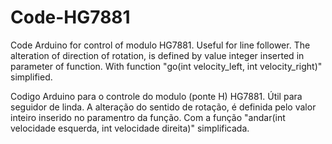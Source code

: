 # Code-HG7881
Code Arduino for control of modulo HG7881.
Useful for line follower. 
The alteration of direction of rotation, is defined by value integer inserted in parameter of function.
With function "go(int velocity_left, int velocity_right)" simplified.

Codigo Arduino para o controle do modulo (ponte H) HG7881. 
Útil para seguidor de linda. 
A alteração do sentido de rotação, é definida pelo valor inteiro inserido no paramentro da função.
Com a função "andar(int velocidade esquerda, int velocidade direita)" simplificada.
